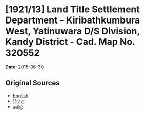 # [1921/13] Land Title Settlement Department - Kiribathkumbura West, Yatinuwara D/S Division, Kandy District - Cad. Map No. 320552

**Date:** 2015-06-30

## Original Sources

- [English](https://documents.gov.lk/view/extra-gazettes/2015/6/1921-13_E.pdf)
- [සිංහල](https://documents.gov.lk/view/extra-gazettes/2015/6/1921-13_S.pdf)
- [தமிழ்](https://documents.gov.lk/view/extra-gazettes/2015/6/1921-13_T.pdf)
